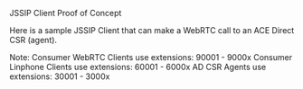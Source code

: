 JSSIP Client Proof of Concept

Here is a sample JSSIP Client that can make a WebRTC call to an ACE Direct CSR (agent).

Note:
Consumer WebRTC Clients use extensions: 90001 - 9000x
Consumer Linphone Clients use extensions: 60001 - 6000x
AD CSR Agents use extensions: 30001 - 3000x